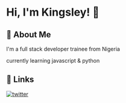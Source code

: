

# Hi, I'm Kingsley! 👋


## 🚀 About Me
I'm a full stack developer trainee from Nigeria

currently learning javascript & python
## 🔗 Links
[![twitter](https://img.shields.io/badge/twitter-1DA1F2?style=for-the-badge&logo=twitter&logoColor=white)](https://twitter.com/arthurkings0097)

